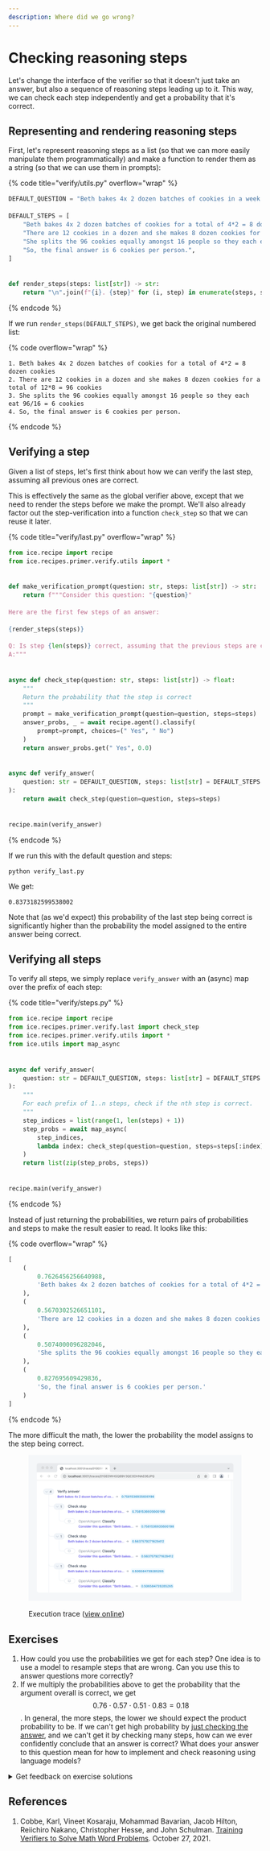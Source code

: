 ```yaml
---
description: Where did we go wrong?
---
```


# Checking reasoning steps

Let's change the interface of the verifier so that it doesn't just take an answer, but also a sequence of reasoning steps leading up to it. This way, we can check each step independently and get a probability that it's correct.

## **Representing and rendering reasoning steps**

First, let's represent reasoning steps as a list (so that we can more easily manipulate them programmatically) and make a function to render them as a string (so that we can use them in prompts):

{% code title="verify/utils.py" overflow="wrap" %}
```python
DEFAULT_QUESTION = "Beth bakes 4x 2 dozen batches of cookies in a week. If these cookies are shared amongst 16 people equally, how many cookies does each person consume?"

DEFAULT_STEPS = [
    "Beth bakes 4x 2 dozen batches of cookies for a total of 4*2 = 8 dozen cookies",
    "There are 12 cookies in a dozen and she makes 8 dozen cookies for a total of 12*8 = 96 cookies",
    "She splits the 96 cookies equally amongst 16 people so they each eat 96/16 = 6 cookies",
    "So, the final answer is 6 cookies per person.",
]


def render_steps(steps: list[str]) -> str:
    return "\n".join(f"{i}. {step}" for (i, step) in enumerate(steps, start=1))
```
{% endcode %}

If we run `render_steps(DEFAULT_STEPS)`, we get back the original numbered list:

{% code overflow="wrap" %}
```
1. Beth bakes 4x 2 dozen batches of cookies for a total of 4*2 = 8 dozen cookies
2. There are 12 cookies in a dozen and she makes 8 dozen cookies for a total of 12*8 = 96 cookies
3. She splits the 96 cookies equally amongst 16 people so they each eat 96/16 = 6 cookies
4. So, the final answer is 6 cookies per person.
```
{% endcode %}

## **Verifying a step**

Given a list of steps, let's first think about how we can verify the last step, assuming all previous ones are correct.

This is effectively the same as the global verifier above, except that we need to render the steps before we make the prompt. We'll also already factor out the step-verification into a function `check_step` so that we can reuse it later.

{% code title="verify/last.py" overflow="wrap" %}
```python
from ice.recipe import recipe
from ice.recipes.primer.verify.utils import *


def make_verification_prompt(question: str, steps: list[str]) -> str:
    return f"""Consider this question: "{question}"

Here are the first few steps of an answer:

{render_steps(steps)}

Q: Is step {len(steps)} correct, assuming that the previous steps are correct? Say "A: Yes" or "A: No".
A:"""


async def check_step(question: str, steps: list[str]) -> float:
    """
    Return the probability that the step is correct
    """
    prompt = make_verification_prompt(question=question, steps=steps)
    answer_probs, _ = await recipe.agent().classify(
        prompt=prompt, choices=(" Yes", " No")
    )
    return answer_probs.get(" Yes", 0.0)


async def verify_answer(
    question: str = DEFAULT_QUESTION, steps: list[str] = DEFAULT_STEPS
):
    return await check_step(question=question, steps=steps)


recipe.main(verify_answer)
```
{% endcode %}

If we run this with the default question and steps:

```shell
python verify_last.py
```

We get:

```
0.8373182599538002
```

Note that (as we'd expect) this probability of the last step being correct is significantly higher than the probability the model assigned to the entire answer being correct.

## **Verifying all steps**

To verify all steps, we simply replace `verify_answer` with an (async) map over the prefix of each step:

{% code title="verify/steps.py" %}
```python
from ice.recipe import recipe
from ice.recipes.primer.verify.last import check_step
from ice.recipes.primer.verify.utils import *
from ice.utils import map_async


async def verify_answer(
    question: str = DEFAULT_QUESTION, steps: list[str] = DEFAULT_STEPS
):
    """
    For each prefix of 1..n steps, check if the nth step is correct.
    """
    step_indices = list(range(1, len(steps) + 1))
    step_probs = await map_async(
        step_indices,
        lambda index: check_step(question=question, steps=steps[:index]),
    )
    return list(zip(step_probs, steps))


recipe.main(verify_answer)
```
{% endcode %}

Instead of just returning the probabilities, we return pairs of probabilities and steps to make the result easier to read. It looks like this:

{% code overflow="wrap" %}
```python
[
    (
        0.7626456256640988,
        'Beth bakes 4x 2 dozen batches of cookies for a total of 4*2 = 8 dozen cookies'
    ),
    (
        0.5670302526651101,
        'There are 12 cookies in a dozen and she makes 8 dozen cookies for a total of 12*8 = 96 cookies'
    ),
    (
        0.5074000096282046,
        'She splits the 96 cookies equally amongst 16 people so they each eat 96/16 = 6 cookies'
    ),
    (
        0.827695609429836,
        'So, the final answer is 6 cookies per person.'
    )
]
```
{% endcode %}

The more difficult the math, the lower the probability the model assigns to the step being correct.

<figure><img src="../../.gitbook/assets/Screenshot LbsEE3Jm@2x.png" alt=""><figcaption><p>Execution trace (<a href="https://ice.ought.org/traces/01GE0WHGQ89V3QC0DHNAE06JPQ">view online</a>)</p></figcaption></figure>

## Exercises

1. How could you use the probabilities we get for each step? One idea is to use a model to resample steps that are wrong. Can you use this to answer questions more correctly?
2. If we multiply the probabilities above to get the probability that the argument overall is correct, we get $$0.76 \cdot 0.57 \cdot 0.51 \cdot 0.83 = 0.18$$. In general, the more steps, the lower we should expect the product probability to be. If we can't get high probability by [just checking the answer](checking-answers.md), and we can't get it by checking many steps, how can we ever confidently conclude that an answer is correct? What does your answer to this question mean for how to implement and check reasoning using language models?

<details>

<summary>Get feedback on exercise solutions</summary>

If you want feedback on your exercise solutions, submit them through [this form](https://docs.google.com/forms/d/e/1FAIpQLSdNNHeQAT7GIzn4tdsVYCkrVEPMNaZmBFkZCAJdvTvLzUAnzQ/viewform). We—the team at Ought—are happy to give our quick take on whether you missed any interesting ideas.

</details>

## References

1. Cobbe, Karl, Vineet Kosaraju, Mohammad Bavarian, Jacob Hilton, Reiichiro Nakano, Christopher Hesse, and John Schulman. [Training Verifiers to Solve Math Word Problems](https://arxiv.org/abs/2110.14168v1). October 27, 2021.
